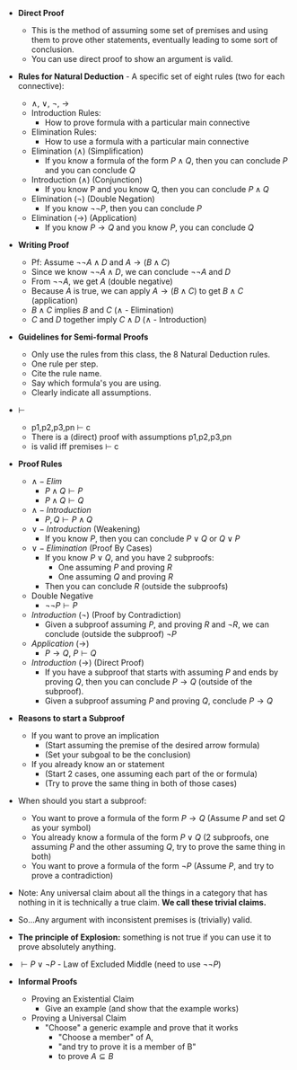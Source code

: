 - **Direct Proof**
	- This is the method of assuming some set of premises and using them to prove other statements, eventually leading to some sort of conclusion.
	- You can use direct proof to show an argument is valid.
- **Rules for Natural Deduction** - A specific set of eight rules (two for each connective):
	- $\land$, $\lor$, $\neg$, $\rightarrow$
	- Introduction Rules:
		- How to prove formula with a particular main connective
	- Elimination Rules:
		- How to use a formula with a particular main connective
	- Elimination ($\land$) (Simplification)
		- If you know a formula of the form $P \land Q$, then you can conclude $P$ and you can conclude $Q$
	- Introduction ($\land$) (Conjunction)
		- If you know P and you know Q, then you can conclude $P \land Q$
	- Elimination ($\neg$) (Double Negation)
		- If you know $\neg \neg P$, then you can conclude $P$
	- Elimination ($\rightarrow$) (Application)
		- If you know $P \rightarrow Q$ and you know $P$, you can conclude $Q$
- **Writing Proof**
	- Pf: Assume $\neg \neg A \land D$ and $A \rightarrow (B \land C)$
	- Since we know $\neg \neg A \land D$, we can conclude $\neg \neg A$ and $D$
	- From $\neg \neg A$, we get $A$ (double negative)
	- Because $A$ is true, we can apply $A \rightarrow (B \land C)$ to get $B \land C$ (application)
	- $B \land C$ implies $B$ and $C$ ($\land$ - Elimination)
	- $C$ and $D$ together imply $C \land D$ ($\land$ - Introduction)
- **Guidelines for Semi-formal Proofs**
	- Only use the rules from this class, the 8 Natural Deduction rules.
	- One rule per step.
	- Cite the rule name.
	- Say which formula's you are using.
	- Clearly indicate all assumptions.
- $\vdash$
	- p1,p2,p3,pn $\vdash$ c
	- There is a (direct) proof with assumptions p1,p2,p3,pn
	- is valid iff premises $\vdash$ c
- **Proof Rules**
	- $\land - Elim$
		- $P \land Q \vdash P$
		- $P \land Q \vdash Q$
	- $\land - Introduction$
		- $P, Q \vdash P \land Q$
	- $\lor - Introduction$ (Weakening)
		- If you know $P$, then you can conclude $P \lor Q$ or $Q \lor P$
	- $\lor - Elimination$ (Proof By Cases)
		- If you know $P \lor Q$, and you have 2 subproofs:
			- One assuming $P$ and proving $R$
			- One assuming $Q$ and proving $R$
		- Then you can conclude $R$ (outside the subproofs)
	- Double Negative
		- $\neg \neg P \vdash P$
	- $Introduction$ ($\neg$) (Proof by Contradiction)
		- Given a subproof assuming $P$, and proving $R$ and $\neg R$, we can conclude (outside the subproof) $\neg P$
	- $Application$ ($\rightarrow$)
		- $P \rightarrow Q$, $P \vdash Q$
	- $Introduction$ ($\rightarrow$) (Direct Proof)
		- If you have a subproof that starts with assuming $P$ and ends by proving $Q$, then you can conclude $P \rightarrow Q$ (outside of the subproof).
		- Given a subproof assuming $P$ and proving $Q$, conclude $P \rightarrow Q$
- **Reasons to start a Subproof**
	- If you want to prove an implication
		- (Start assuming the premise of the desired arrow formula)
		- (Set your subgoal to be the conclusion)
	- If you already know an or statement
		- (Start 2 cases, one assuming each part of the or formula)
		- (Try to prove the same thing in both of those cases)
- When should you start a subproof:
	- You want to prove a formula of the form $P \rightarrow Q$ (Assume $P$ and set $Q$ as your symbol)
	- You already know a formula of the form $P \lor Q$ (2 subproofs, one assuming $P$ and the other assuming $Q$, try to prove the same thing in both)
	- You want to prove a formula of the form $\neg P$ (Assume $P$, and try to prove a contradiction)

- Note: Any universal claim about all the things in a category that has nothing in it is technically a true claim. **We call these trivial claims.**
- So...Any argument with inconsistent premises is (trivially) valid.
- **The principle of Explosion:** something is not true if you can use it to prove absolutely anything.
- $\vdash P \lor \neg P$ - Law of Excluded Middle (need to use $\neg \neg P$)

- **Informal Proofs**
	- Proving an Existential Claim
		- Give an example (and show that the example works)
	- Proving a Universal Claim
		- "Choose" a generic example and prove that it works
			- "Choose a member" of A,
			- "and try to prove it is a member of B"
			- to prove $A \subseteq B$